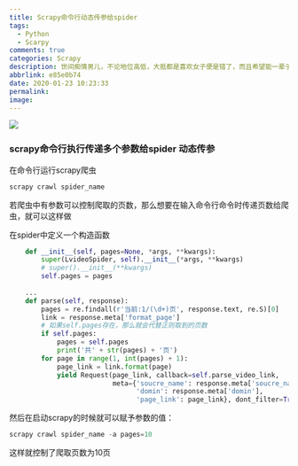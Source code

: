 ```yaml
---
title: Scrapy命令行动态传参给spider
tags:
  - Python
  - Scarpy
comments: true
categories: Scrapy
description: 世间痴情男儿，不论地位高低，大抵都是喜欢女子便是错了，而且希望能一辈子知错不改
abbrlink: e85e0b74
date: 2020-01-23 10:23:33
permalink:
image:
---
```


<img class="joel-img" src="http://image.joelyings.com/2020-01-23_2.jpg">

<!-- more -->

### scrapy命令行执行传递多个参数给spider 动态传参

在命令行运行scrapy爬虫
``` python
scrapy crawl spider_name
```

若爬虫中有参数可以控制爬取的页数，那么想要在输入命令行命令时传递页数给爬虫，就可以这样做

在spider中定义一个构造函数
``` python
    def __init__(self, pages=None, *args, **kwargs):
        super(LvideoSpider, self).__init__(*args, **kwargs)
        # super().__init__(**kwargs)
        self.pages = pages
        
    ...
    def parse(self, response):
        pages = re.findall(r'当前:1/(\d+)页', response.text, re.S)[0]
        link = response.meta['format_page']
        # 如果self.pages存在，那么就会代替正则取到的页数
        if self.pages:
            pages = self.pages
            print('共' + str(pages) + '页')
        for page in range(1, int(pages) + 1):
            page_link = link.format(page)
            yield Request(page_link, callback=self.parse_video_link,
                          meta={'soucre_name': response.meta['soucre_name'],
                                'domin': response.meta['domin'],
                                'page_link': page_link}, dont_filter=True)
```
 
然后在启动scrapy的时候就可以赋予参数的值：
``` python
scrapy crawl spider_name -a pages=10
```

这样就控制了爬取页数为10页
